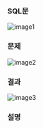 ### SQL문
![image1](https://user-images.githubusercontent.com/123911778/262203063-2161b10d-dec3-42ae-8850-45e732249663.PNG)

### 문제  
![image2](https://user-images.githubusercontent.com/123911778/262203067-e70e9679-9f94-4c37-a851-8538f3df6d97.PNG)

### 결과
![image3](https://user-images.githubusercontent.com/123911778/262203069-ee017cf0-761f-4499-813c-331726d9ee99.PNG)

### 설명
